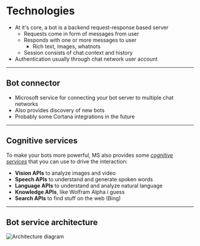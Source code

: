 # Technologies

- At it's core, a bot is a backend request-response based server
  - Requests come in form of messages from user
  - Responds with one or more messages to user
    - Rich text, images, whatnots
  - Session consists of chat context and history
- Authentication usually through chat network user account

---

## Bot connector

- Microsoft service for connecting your bot server to multiple chat networks
- Also provides discovery of new bots
- Probably some Cortana integrations in the future

---


## Cognitive services

To make your bots more powerful, MS also provides some [*cognitive services*](https://www.microsoft.com/cognitive-services/) that you can use to drive the interaction:
- **Vision APIs** to analyze images and video
- **Speech APIs** to understand and generate spoken words
- **Language APIs** to understand and analyze natural language
- **Knowledge APIs**, like Wolfram Alpha i guess
- **Search APIs** to find stuff on the web (Bing)


---

## Bot service architecture

![Architecture diagram](http://yuml.me/dadafd12)

<!-- Edit: http://yuml.me/edit/dadafd12 -->
